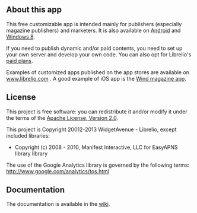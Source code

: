 ## About this app

This free customizable app is intended mainly for publishers (especially magazine publishers) and marketers. It is also available on [Android](https://github.com/libreliodev/Android) and  [Windows 8](https://github.com/libreliodev/windows8).

If you need to publish dynamic and/or paid contents, you need to set up your own server and develop your own code. You can also opt for Librelio's [paid plans](http://www.librelio.com/index.php#pricing).

Examples of customized apps published on the app stores are available on www.librelio.com . A good example of iOS app is the [Wind magazine app](https://itunes.apple.com/fr/app/wind-magazine/id433594605?mt=8). 


## License
This project is free software: you can redistribute it and/or modify it under the terms of the [Apache License, Version 2.0](http://www.apache.org/licenses/LICENSE-2.0).

This project is Copyright 20012-2013 WidgetAvenue - Librelio, except included libraries:
- Copyright (c) 2008 - 2010, Manifest Interactive, LLC for EasyAPNS library library

The use of the Google Analytics library is governed by the following terms: http://www.google.com/analytics/tos.html


## Documentation
The documentation is available in the [wiki](https://github.com/libreliodev/iOS/wiki).
